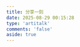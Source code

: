 ```yaml
---
title: 分享一刻
date: 2025-08-29 00:15:28
type: 'artitalk'
comments: 'false'
aside: true
---
```

<!-- 引用 artitalk -->
<script type="text/javascript" src="https://unpkg.com/artitalk"></script>
<!-- 存放说说的容器 -->
<div id="artitalk_main"></div>
<script>
new Artitalk({
    serverURL: 'https://artitalk.monstecho.top',// Your LeanCloud site
    appId: 'MqrVTHvyLsRymVZIVKgZ6nfn-MdYXbMMI', // Your LeanCloud appId
    appKey: 'Xb7M2yWcGK5bmsj724PNJjj3', // Your LeanCloud appKey
    color1: 'linear-gradient(45deg,rgba(109,208,242,0.75) 15%,rgba(245,154,190,0.75) 85%)',
	color2: 'linear-gradient(45deg,rgba(109,208,242,0.75) 15%,rgba(245,154,190,0.75) 85%)',
})
</script>